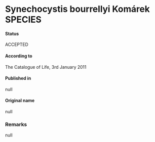 # Synechocystis bourrellyi Komárek SPECIES

#### Status
ACCEPTED

#### According to
The Catalogue of Life, 3rd January 2011

#### Published in
null

#### Original name
null

### Remarks
null